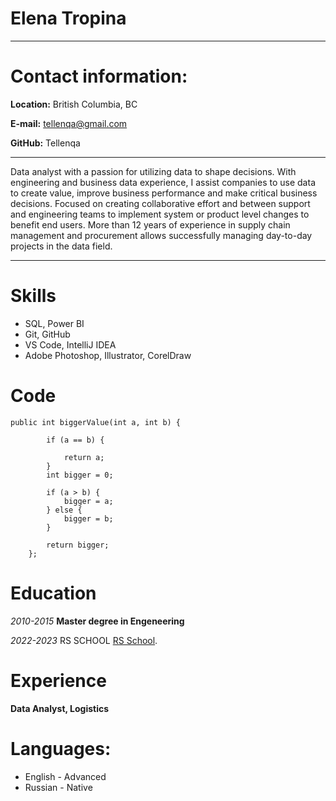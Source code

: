 # Elena Tropina 
****

# Contact information:

**Location:**  British Columbia, BC

**E-mail:**    tellenqa@gmail.com

**GitHub:**    Tellenqa

---------------------     ----------------------
Data analyst with a passion for utilizing data to shape decisions. With engineering and business data experience, I assist companies to use data to create value, improve business performance and make critical business decisions. Focused on creating collaborative effort and between support and engineering teams to implement system or product level changes to benefit end users. More than 12 years of experience in supply chain management and procurement allows successfully managing day-to-day projects in the data field.

---------------------------------------------------
# Skills

* SQL, Power BI
* Git, GitHub
* VS Code, IntelliJ IDEA
* Adobe Photoshop, Illustrator, CorelDraw

# Code 

```
public int biggerValue(int a, int b) {

        if (a == b) {

            return a;
        }
        int bigger = 0;

        if (a > b) {
            bigger = a;
        } else {
            bigger = b;
        }

        return bigger;
    };
```
# Education

_2010-2015_
**Master degree in Engeneering**

_2022-2023_
RS SCHOOL [RS School](https://rs.school/).

# Experience

**Data Analyst, Logistics**

# Languages:

* English   - Advanced 
* Russian   - Native